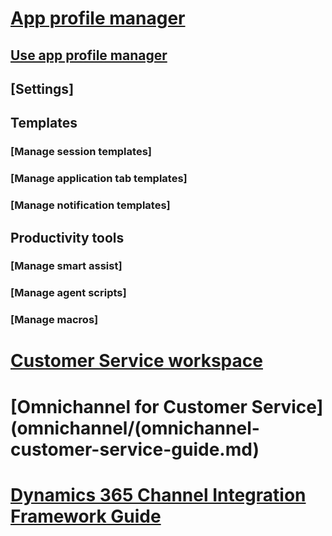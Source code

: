 # [App profile manager](overview.md)
## [Use app profile manager](using-app-profile-manager.md)
## [Settings]
## Templates
### [Manage session templates]
### [Manage application tab templates]
### [Manage notification templates]
## Productivity tools
### [Manage smart assist]
### [Manage agent scripts]
### [Manage macros]

# [Customer Service workspace](customer-service/../../customer-service/csw-overview.md)
# [Omnichannel for Customer Service](omnichannel/(omnichannel-customer-service-guide.md)
# [Dynamics 365 Channel Integration Framework Guide](customer-service/channel-integration-framework/channel-integration-framework)